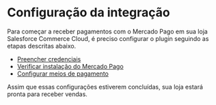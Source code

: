 # Configuração da integração

Para começar a receber pagamentos com o Mercado Pago em sua loja Salesforce Commerce Cloud, é preciso configurar o plugin seguindo as etapas descritas abaixo.

* [Preencher credenciais](/developers/pt/docs/salesforce/integration-configuration/credentials)
* [Verificar instalação do Mercado Pago](/developers/pt/docs/salesforce/integration-configuration/installation-verification)
* [Configurar meios de pagamento](/developers/pt/docs/salesforce/integration-configuration/payments-configuration)

Assim que essas configurações estiverem concluídas, sua loja estará pronta para receber vendas.